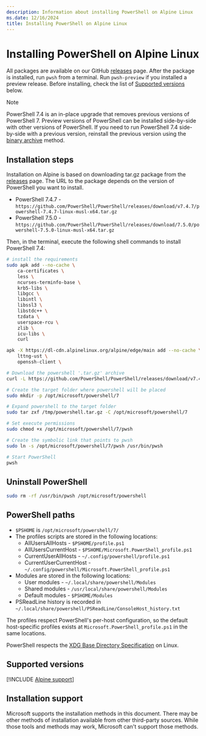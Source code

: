 ```yaml
---
description: Information about installing PowerShell on Alpine Linux
ms.date: 12/16/2024
title: Installing PowerShell on Alpine Linux
---
```

# Installing PowerShell on Alpine Linux

All packages are available on our GitHub [releases][03] page. After the package is installed, run
`pwsh` from a terminal. Run `pwsh-preview` if you installed a preview release. Before installing,
check the list of [Supported versions][02] below.

> [!NOTE]
> PowerShell 7.4 is an in-place upgrade that removes previous versions of PowerShell 7. Preview
> versions of PowerShell can be installed side-by-side with other versions of PowerShell. If you
> need to run PowerShell 7.4 side-by-side with a previous version, reinstall the previous version
> using the [binary archive][05] method.

## Installation steps

Installation on Alpine is based on downloading tar.gz package from the [releases][03] page. The URL
to the package depends on the version of PowerShell you want to install.

- PowerShell 7.4.7 - `https://github.com/PowerShell/PowerShell/releases/download/v7.4.7/powershell-7.4.7-linux-musl-x64.tar.gz`
- PowerShell 7.5.0 - `https://github.com/PowerShell/PowerShell/releases/download/7.5.0/powershell-7.5.0-linux-musl-x64.tar.gz`

Then, in the terminal, execute the following shell commands to install PowerShell 7.4:

```sh
# install the requirements
sudo apk add --no-cache \
    ca-certificates \
    less \
    ncurses-terminfo-base \
    krb5-libs \
    libgcc \
    libintl \
    libssl3 \
    libstdc++ \
    tzdata \
    userspace-rcu \
    zlib \
    icu-libs \
    curl

apk -X https://dl-cdn.alpinelinux.org/alpine/edge/main add --no-cache \
    lttng-ust \
    openssh-client \

# Download the powershell '.tar.gz' archive
curl -L https://github.com/PowerShell/PowerShell/releases/download/v7.4.7/powershell-7.4.7-linux-musl-x64.tar.gz -o /tmp/powershell.tar.gz

# Create the target folder where powershell will be placed
sudo mkdir -p /opt/microsoft/powershell/7

# Expand powershell to the target folder
sudo tar zxf /tmp/powershell.tar.gz -C /opt/microsoft/powershell/7

# Set execute permissions
sudo chmod +x /opt/microsoft/powershell/7/pwsh

# Create the symbolic link that points to pwsh
sudo ln -s /opt/microsoft/powershell/7/pwsh /usr/bin/pwsh

# Start PowerShell
pwsh
```

## Uninstall PowerShell

```sh
sudo rm -rf /usr/bin/pwsh /opt/microsoft/powershell
```

## PowerShell paths

- `$PSHOME` is `/opt/microsoft/powershell/7/`
- The profiles scripts are stored in the following locations:
  - AllUsersAllHosts - `$PSHOME/profile.ps1`
  - AllUsersCurrentHost - `$PSHOME/Microsoft.PowerShell_profile.ps1`
  - CurrentUserAllHosts - `~/.config/powershell/profile.ps1`
  - CurrentUserCurrentHost - `~/.config/powershell/Microsoft.PowerShell_profile.ps1`
- Modules are stored in the following locations:
  - User modules - `~/.local/share/powershell/Modules`
  - Shared modules - `/usr/local/share/powershell/Modules`
  - Default modules - `$PSHOME/Modules`
- PSReadLine history is recorded in `~/.local/share/powershell/PSReadLine/ConsoleHost_history.txt`

The profiles respect PowerShell's per-host configuration, so the default host-specific profiles
exists at `Microsoft.PowerShell_profile.ps1` in the same locations.

PowerShell respects the [XDG Base Directory Specification][04] on Linux.

## Supported versions

[!INCLUDE [Alpine support](../../includes/alpine-support.md)]

## Installation support

Microsoft supports the installation methods in this document. There may be other methods of
installation available from other third-party sources. While those tools and methods may work,
Microsoft can't support those methods.

<!-- link references -->
[02]: #supported-versions
[03]: https://aka.ms/PowerShell-Release?tag=stable
[04]: https://specifications.freedesktop.org/basedir-spec/basedir-spec-latest.html
[05]: install-other-linux.md#binary-archives
